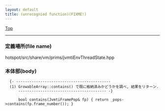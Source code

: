 ```yaml
---
layout: default
title: (unrecognied function)(FIXME!)
---
```

[Top](../index.html)

--- 
### 定義場所(file name)
hotspot/src/share/vm/prims/jvmtiEnvThreadState.hpp


### 本体部(body)
```
  {- -------------------------------------------
  (1) GrowableArray::contains() で既に格納済みかどうかを調べ, 結果をリターン.
      ---------------------------------------- -}

	  bool contains(JvmtiFramePop& fp) { return _pops->contains(fp.frame_number()); }
	
```


